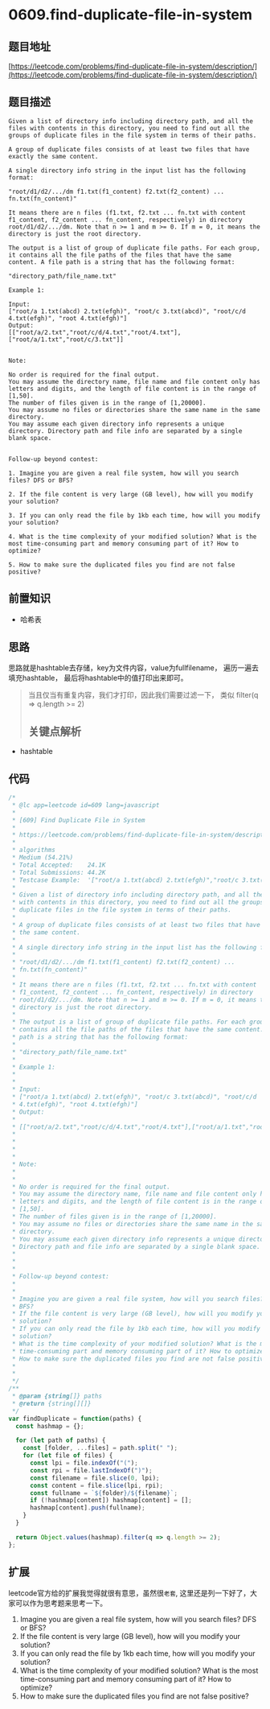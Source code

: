# 0609.find-duplicate-file-in-system

## 题目地址

[https://leetcode.com/problems/find-duplicate-file-in-system/description/](https://leetcode.com/problems/find-duplicate-file-in-system/description/)

## 题目描述

```text
Given a list of directory info including directory path, and all the files with contents in this directory, you need to find out all the groups of duplicate files in the file system in terms of their paths.

A group of duplicate files consists of at least two files that have exactly the same content.

A single directory info string in the input list has the following format:

"root/d1/d2/.../dm f1.txt(f1_content) f2.txt(f2_content) ... fn.txt(fn_content)"

It means there are n files (f1.txt, f2.txt ... fn.txt with content f1_content, f2_content ... fn_content, respectively) in directory root/d1/d2/.../dm. Note that n >= 1 and m >= 0. If m = 0, it means the directory is just the root directory.

The output is a list of group of duplicate file paths. For each group, it contains all the file paths of the files that have the same content. A file path is a string that has the following format:

"directory_path/file_name.txt"

Example 1:

Input:
["root/a 1.txt(abcd) 2.txt(efgh)", "root/c 3.txt(abcd)", "root/c/d 4.txt(efgh)", "root 4.txt(efgh)"]
Output:  
[["root/a/2.txt","root/c/d/4.txt","root/4.txt"],["root/a/1.txt","root/c/3.txt"]]


Note:

No order is required for the final output.
You may assume the directory name, file name and file content only has letters and digits, and the length of file content is in the range of [1,50].
The number of files given is in the range of [1,20000].
You may assume no files or directories share the same name in the same directory.
You may assume each given directory info represents a unique directory. Directory path and file info are separated by a single blank space.


Follow-up beyond contest:

1. Imagine you are given a real file system, how will you search files? DFS or BFS?

2. If the file content is very large (GB level), how will you modify your solution?

3. If you can only read the file by 1kb each time, how will you modify your solution?

4. What is the time complexity of your modified solution? What is the most time-consuming part and memory consuming part of it? How to optimize?

5. How to make sure the duplicated files you find are not false positive?
```

## 前置知识

* 哈希表

## 思路

思路就是hashtable去存储，key为文件内容，value为fullfilename， 遍历一遍去填充hashtable， 最后将hashtable中的值打印出来即可。

> 当且仅当有重复内容，我们才打印，因此我们需要过滤一下， 类似 filter\(q =&gt; q.length &gt;= 2\)
>
> ## 关键点解析

* hashtable

## 代码

```javascript
/*
 * @lc app=leetcode id=609 lang=javascript
 *
 * [609] Find Duplicate File in System
 *
 * https://leetcode.com/problems/find-duplicate-file-in-system/description/
 *
 * algorithms
 * Medium (54.21%)
 * Total Accepted:    24.1K
 * Total Submissions: 44.2K
 * Testcase Example:  '["root/a 1.txt(abcd) 2.txt(efgh)","root/c 3.txt(abcd)","root/c/d 4.txt(efgh)","root 4.txt(efgh)"]'
 *
 * Given a list of directory info including directory path, and all the files
 * with contents in this directory, you need to find out all the groups of
 * duplicate files in the file system in terms of their paths.
 *
 * A group of duplicate files consists of at least two files that have exactly
 * the same content.
 *
 * A single directory info string in the input list has the following format:
 *
 * "root/d1/d2/.../dm f1.txt(f1_content) f2.txt(f2_content) ...
 * fn.txt(fn_content)"
 *
 * It means there are n files (f1.txt, f2.txt ... fn.txt with content
 * f1_content, f2_content ... fn_content, respectively) in directory
 * root/d1/d2/.../dm. Note that n >= 1 and m >= 0. If m = 0, it means the
 * directory is just the root directory.
 *
 * The output is a list of group of duplicate file paths. For each group, it
 * contains all the file paths of the files that have the same content. A file
 * path is a string that has the following format:
 *
 * "directory_path/file_name.txt"
 *
 * Example 1:
 *
 *
 * Input:
 * ["root/a 1.txt(abcd) 2.txt(efgh)", "root/c 3.txt(abcd)", "root/c/d
 * 4.txt(efgh)", "root 4.txt(efgh)"]
 * Output:
 *
 * [["root/a/2.txt","root/c/d/4.txt","root/4.txt"],["root/a/1.txt","root/c/3.txt"]]
 *
 *
 *
 *
 * Note:
 *
 *
 * No order is required for the final output.
 * You may assume the directory name, file name and file content only has
 * letters and digits, and the length of file content is in the range of
 * [1,50].
 * The number of files given is in the range of [1,20000].
 * You may assume no files or directories share the same name in the same
 * directory.
 * You may assume each given directory info represents a unique directory.
 * Directory path and file info are separated by a single blank space.
 *
 *
 *
 * Follow-up beyond contest:
 *
 *
 * Imagine you are given a real file system, how will you search files? DFS or
 * BFS?
 * If the file content is very large (GB level), how will you modify your
 * solution?
 * If you can only read the file by 1kb each time, how will you modify your
 * solution?
 * What is the time complexity of your modified solution? What is the most
 * time-consuming part and memory consuming part of it? How to optimize?
 * How to make sure the duplicated files you find are not false positive?
 *
 *
 */
/**
 * @param {string[]} paths
 * @return {string[][]}
 */
var findDuplicate = function(paths) {
  const hashmap = {};

  for (let path of paths) {
    const [folder, ...files] = path.split(" ");
    for (let file of files) {
      const lpi = file.indexOf("(");
      const rpi = file.lastIndexOf(")");
      const filename = file.slice(0, lpi);
      const content = file.slice(lpi, rpi);
      const fullname = `${folder}/${filename}`;
      if (!hashmap[content]) hashmap[content] = [];
      hashmap[content].push(fullname);
    }
  }

  return Object.values(hashmap).filter(q => q.length >= 2);
};
```

## 扩展

leetcode官方给的扩展我觉得就很有意思，虽然很`老套`, 这里还是列一下好了，大家可以作为思考题来思考一下。

1. Imagine you are given a real file system, how will you search files? DFS or BFS?
2. If the file content is very large \(GB level\), how will you modify your solution?
3. If you can only read the file by 1kb each time, how will you modify your solution?
4. What is the time complexity of your modified solution? What is the most time-consuming part and memory consuming part of it? How to optimize?
5. How to make sure the duplicated files you find are not false positive?

